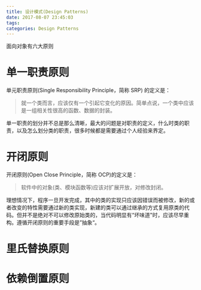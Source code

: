```yaml
---
title: 设计模式(Design Patterns)
date: 2017-08-07 23:45:03
tags: 
categories: Design Patterns
---
```

面向对象有六大原则
<!-- more -->

# 单一职责原则

单元职责原则(Single Responsibility Principle，简称 SRP) 的定义是：
> 就一个类而言，应该仅有一个引起它变化的原因。简单点说，一个类中应该是一组相关性很高的函数、数据的封装。

单一职责的划分并不总是那么清晰，最大的问题是对职责的定义，什么时类的职责，以及怎么划分类的职责，很多时候都是需要通过个人经验来界定。

# 开闭原则

开闭原则(Open Close Principle，简称 OCP)的定义是：
> 软件中的对象(类、模块函数等)应该对扩展开放，对修改封闭。

理想情况下，程序一旦开发完成，其中的类的实现只应该因错误而被修改，新的或者改变的特性需要通过新的类实现，新建的类可以通过继承的方式复用原类的代码。但并不是绝对不可以修改原始类的，当代码明显有“坏味道"时，应该尽早重构。遵循开闭原则的重要手段是”抽象“。

# 里氏替换原则

# 依赖倒置原则
